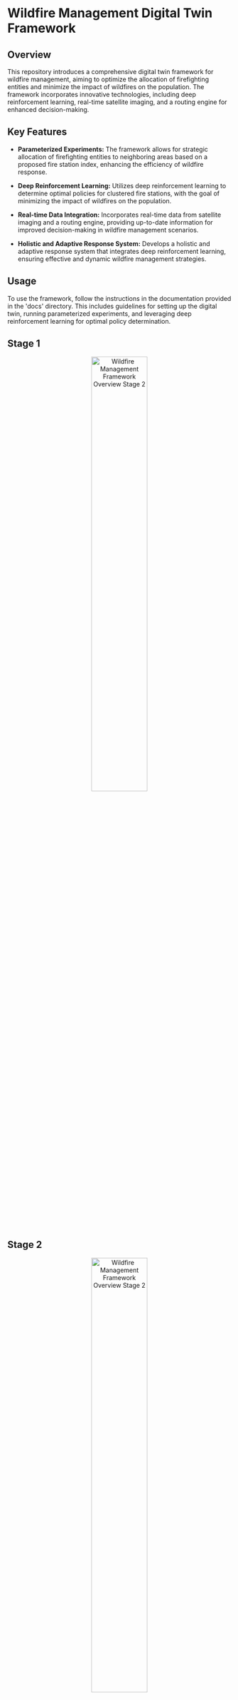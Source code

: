 
# Wildfire Management Digital Twin Framework

## Overview

This repository introduces a comprehensive digital twin framework for wildfire management, aiming to optimize the allocation of firefighting entities and minimize the impact of wildfires on the population. The framework incorporates innovative technologies, including deep reinforcement learning, real-time satellite imaging, and a routing engine for enhanced decision-making.

## Key Features

- **Parameterized Experiments:** The framework allows for strategic allocation of firefighting entities to neighboring areas based on a proposed fire station index, enhancing the efficiency of wildfire response.

- **Deep Reinforcement Learning:** Utilizes deep reinforcement learning to determine optimal policies for clustered fire stations, with the goal of minimizing the impact of wildfires on the population.

- **Real-time Data Integration:** Incorporates real-time data from satellite imaging and a routing engine, providing up-to-date information for improved decision-making in wildfire management scenarios.

- **Holistic and Adaptive Response System:** Develops a holistic and adaptive response system that integrates deep reinforcement learning, ensuring effective and dynamic wildfire management strategies.

## Usage

To use the framework, follow the instructions in the documentation provided in the 'docs' directory. This includes guidelines for setting up the digital twin, running parameterized experiments, and leveraging deep reinforcement learning for optimal policy determination.


## Stage 1
<div align="center">
  <a href="https://youtu.be/vVTLdvKKL_E">
    <img  alt="Wildfire Management Framework Overview Stage 2" style="width:50%;">
  </a>
</div>


## Stage 2
<div align="center">
  <a href="https://www.youtube.com/watch?v=QCFEepq0dFw">
    <img alt="Wildfire Management Framework Overview Stage 2" style="width:50%;">
  </a>
</div>

## Getting Started

Clone the repository to your local machine:

```bash
git clone https://github.com/your-username/wildfire-management-digital-twin.git
cd wildfire-management-digital-twin
```

## Research Paper

<!-- [get the PDF]({{ site.url }}Latex/main.pdf) -->

https://drive.google.com/file/d/1lsHO2JNt7FeSHVg7-EQd4wqf2incnyRB/view?usp=sharing

<!-- https://docs.google.com/viewer?url=1lsHO2JNt7FeSHVg7-EQd4wqf2incnyRB -->
<!-- [embed]Latex/main.pdf[/embed] -->


## Additional Commands
```bash
docker run --name mysql -d     -p3306:3306     -eMYSQL_ROOT_PASSWORD=ilab301    --restart unless-stopped    mysql:8

I've created this database for the simulation project "root@smartshots.ise.utk.edu:3306" with password ilab301. My data is now being pushed to this database once the python script is executed.








OSMR

docker run -t -v /home/ilab/osmr:/data osrm/osrm-backend osrm-extract -p /opt/car.lua /data/north-america-latest.osm.pbf


docker run -t -v /home/ilab/osmr:/data osrm/osrm-backend osrm-partition /data/north-america-latest.osrm
docker run -t -v /home/ilab/osmr:/data osrm/osrm-backend osrm-customize /data/north-america-latest.osrm




docker run --name osrm -t -i -p 5000:5000 -v c:/docker:/data osrm/osrm-backend osrm-routed --algorithm mld /data/berlin-latest.osrm


curl "http://smartshots.ise.utk.edu:5000/route/v1/driving/13.388860,52.517037;13.385983,52.496891?steps=true"


docker start osrm






